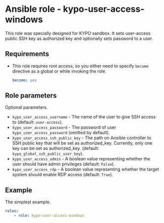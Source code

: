 # Ansible role - kypo-user-access-windows

This role was specially designed for KYPO sandbox. It sets user-access public
SSH key as authorized key and optionally sets password to a user.

## Requirements

* This role requires root access, so you either need to specify `become` directive as a global or while invoking the role.

    ```yml
    become: yes
    ```

## Role parameters

Optional parameters.

* `kypo_user_access_username` - The name of the user to give SSH access to (default: `user-access`).
* `kypo_user_access_password` - The password of user `kypo_user_access_password` (omitted by default).
* `kypo_user_access_ssh_public_key` - The path on Ansible controller to SSH public key that will be set as authorized_key.
Currently, only one key can be set as authorized_key. (default: `kypo_global_ssh_public_user_key`).
* `kypo_user_access_admin` - A boolean value representing whether the user should have admin privileges (default: `False`).
* `kypo_user_access_rdp` - A boolean value representing whether the target system should enable RDP access (default: `True`).

## Example

The simplest example.

```yml
roles:
    - role: kypo-user-access-windows
```

